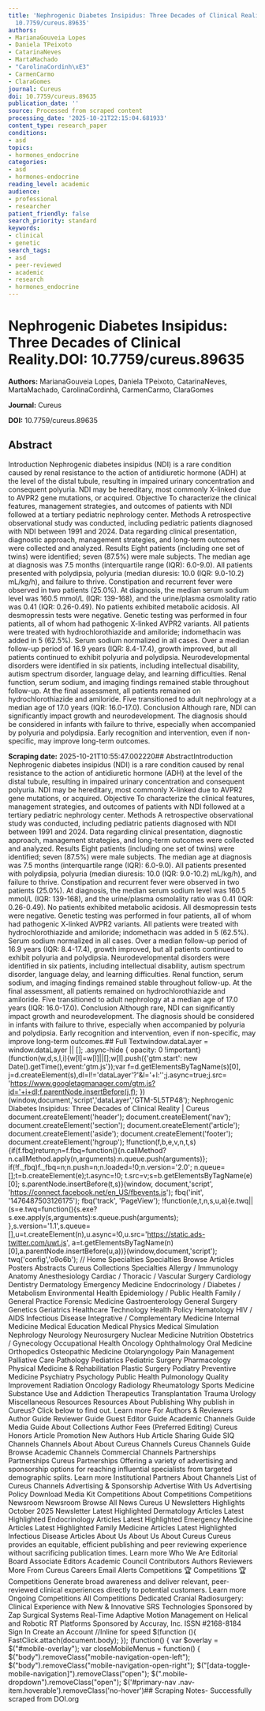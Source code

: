 ```yaml
---
title: 'Nephrogenic Diabetes Insipidus: Three Decades of Clinical Reality.**DOI:**
  10.7759/cureus.89635'
authors:
- MarianaGouveia Lopes
- Daniela TPeixoto
- CatarinaNeves
- MartaMachado
- "CarolinaCordinh\xE3"
- CarmenCarmo
- ClaraGomes
journal: Cureus
doi: 10.7759/cureus.89635
publication_date: ''
source: Processed from scraped content
processing_date: '2025-10-21T22:15:04.681933'
content_type: research_paper
conditions:
- asd
topics:
- hormones_endocrine
categories:
- asd
- hormones-endocrine
reading_level: academic
audience:
- professional
- researcher
patient_friendly: false
search_priority: standard
keywords:
- clinical
- genetic
search_tags:
- asd
- peer-reviewed
- academic
- research
- hormones_endocrine
---
```


# Nephrogenic Diabetes Insipidus: Three Decades of Clinical Reality.**DOI:** 10.7759/cureus.89635

**Authors:** MarianaGouveia Lopes, Daniela TPeixoto, CatarinaNeves, MartaMachado, CarolinaCordinhã, CarmenCarmo, ClaraGomes

**Journal:** Cureus

**DOI:** 10.7759/cureus.89635

## Abstract

Introduction Nephrogenic diabetes insipidus (NDI) is a rare condition caused by renal resistance to the action of antidiuretic hormone (ADH) at the level of the distal tubule, resulting in impaired urinary concentration and consequent polyuria. NDI may be hereditary, most commonly X-linked due to AVPR2 gene mutations, or acquired. Objective To characterize the clinical features, management strategies, and outcomes of patients with NDI followed at a tertiary pediatric nephrology center. Methods A retrospective observational study was conducted, including pediatric patients diagnosed with NDI between 1991 and 2024. Data regarding clinical presentation, diagnostic approach, management strategies, and long-term outcomes were collected and analyzed. Results Eight patients (including one set of twins) were identified; seven (87.5%) were male subjects. The median age at diagnosis was 7.5 months (interquartile range (IQR): 6.0-9.0). All patients presented with polydipsia, polyuria (median diuresis: 10.0 (IQR: 9.0-10.2) mL/kg/h), and failure to thrive. Constipation and recurrent fever were observed in two patients (25.0%). At diagnosis, the median serum sodium level was 160.5 mmol/L (IQR: 139-168), and the urine/plasma osmolality ratio was 0.41 (IQR: 0.26-0.49). No patients exhibited metabolic acidosis. All desmopressin tests were negative. Genetic testing was performed in four patients, all of whom had pathogenic X-linked AVPR2 variants. All patients were treated with hydrochlorothiazide and amiloride; indomethacin was added in 5 (62.5%). Serum sodium normalized in all cases. Over a median follow-up period of 16.9 years (IQR: 8.4-17.4), growth improved, but all patients continued to exhibit polyuria and polydipsia. Neurodevelopmental disorders were identified in six patients, including intellectual disability, autism spectrum disorder, language delay, and learning difficulties. Renal function, serum sodium, and imaging findings remained stable throughout follow-up. At the final assessment, all patients remained on hydrochlorothiazide and amiloride. Five transitioned to adult nephrology at a median age of 17.0 years (IQR: 16.0-17.0). Conclusion Although rare, NDI can significantly impact growth and neurodevelopment. The diagnosis should be considered in infants with failure to thrive, especially when accompanied by polyuria and polydipsia. Early recognition and intervention, even if non-specific, may improve long-term outcomes.

**Scraping date:** 2025-10-21T10:55:47.002220## AbstractIntroduction Nephrogenic diabetes insipidus (NDI) is a rare condition caused by renal resistance to the action of antidiuretic hormone (ADH) at the level of the distal tubule, resulting in impaired urinary concentration and consequent polyuria. NDI may be hereditary, most commonly X-linked due to AVPR2 gene mutations, or acquired. Objective To characterize the clinical features, management strategies, and outcomes of patients with NDI followed at a tertiary pediatric nephrology center. Methods A retrospective observational study was conducted, including pediatric patients diagnosed with NDI between 1991 and 2024. Data regarding clinical presentation, diagnostic approach, management strategies, and long-term outcomes were collected and analyzed. Results Eight patients (including one set of twins) were identified; seven (87.5%) were male subjects. The median age at diagnosis was 7.5 months (interquartile range (IQR): 6.0-9.0). All patients presented with polydipsia, polyuria (median diuresis: 10.0 (IQR: 9.0-10.2) mL/kg/h), and failure to thrive. Constipation and recurrent fever were observed in two patients (25.0%). At diagnosis, the median serum sodium level was 160.5 mmol/L (IQR: 139-168), and the urine/plasma osmolality ratio was 0.41 (IQR: 0.26-0.49). No patients exhibited metabolic acidosis. All desmopressin tests were negative. Genetic testing was performed in four patients, all of whom had pathogenic X-linked AVPR2 variants. All patients were treated with hydrochlorothiazide and amiloride; indomethacin was added in 5 (62.5%). Serum sodium normalized in all cases. Over a median follow-up period of 16.9 years (IQR: 8.4-17.4), growth improved, but all patients continued to exhibit polyuria and polydipsia. Neurodevelopmental disorders were identified in six patients, including intellectual disability, autism spectrum disorder, language delay, and learning difficulties. Renal function, serum sodium, and imaging findings remained stable throughout follow-up. At the final assessment, all patients remained on hydrochlorothiazide and amiloride. Five transitioned to adult nephrology at a median age of 17.0 years (IQR: 16.0-17.0). Conclusion Although rare, NDI can significantly impact growth and neurodevelopment. The diagnosis should be considered in infants with failure to thrive, especially when accompanied by polyuria and polydipsia. Early recognition and intervention, even if non-specific, may improve long-term outcomes.## Full Textwindow.dataLayer = window.dataLayer || []; .async-hide { opacity: 0 !important} (function(w,d,s,l,i){w[l]=w[l]||[];w[l].push({'gtm.start': new Date().getTime(),event:'gtm.js'});var f=d.getElementsByTagName(s)[0], j=d.createElement(s),dl=l!='dataLayer'?'&l='+l:'';j.async=true;j.src= 'https://www.googletagmanager.com/gtm.js?id='+i+dl;f.parentNode.insertBefore(j,f); })(window,document,'script','dataLayer','GTM-5L5TP48'); Nephrogenic Diabetes Insipidus: Three Decades of Clinical Reality | Cureus document.createElement('header'); document.createElement('nav'); document.createElement('section'); document.createElement('article'); document.createElement('aside'); document.createElement('footer'); document.createElement('hgroup'); !function(f,b,e,v,n,t,s) {if(f.fbq)return;n=f.fbq=function(){n.callMethod? n.callMethod.apply(n,arguments):n.queue.push(arguments)}; if(!f._fbq)f._fbq=n;n.push=n;n.loaded=!0;n.version='2.0'; n.queue=[];t=b.createElement(e);t.async=!0; t.src=v;s=b.getElementsByTagName(e)[0]; s.parentNode.insertBefore(t,s)}(window, document,'script', 'https://connect.facebook.net/en_US/fbevents.js'); fbq('init', '1476487503126175'); fbq('track', 'PageView'); !function(e,t,n,s,u,a){e.twq||(s=e.twq=function(){s.exe?s.exe.apply(s,arguments):s.queue.push(arguments); },s.version='1.1',s.queue=[],u=t.createElement(n),u.async=!0,u.src='https://static.ads-twitter.com/uwt.js', a=t.getElementsByTagName(n)[0],a.parentNode.insertBefore(u,a))}(window,document,'script'); twq('config','o9o6b'); // Home Specialties Specialties Browse Articles Posters Abstracts Cureus Collections Specialties Allergy / Immunology Anatomy Anesthesiology Cardiac / Thoracic / Vascular Surgery Cardiology Dentistry Dermatology Emergency Medicine Endocrinology / Diabetes / Metabolism Environmental Health Epidemiology / Public Health Family / General Practice Forensic Medicine Gastroenterology General Surgery Genetics Geriatrics Healthcare Technology Health Policy Hematology HIV / AIDS Infectious Disease Integrative / Complementary Medicine Internal Medicine Medical Education Medical Physics Medical Simulation Nephrology Neurology Neurosurgery Nuclear Medicine Nutrition Obstetrics / Gynecology Occupational Health Oncology Ophthalmology Oral Medicine Orthopedics Osteopathic Medicine Otolaryngology Pain Management Palliative Care Pathology Pediatrics Pediatric Surgery Pharmacology Physical Medicine & Rehabilitation Plastic Surgery Podiatry Preventive Medicine Psychiatry Psychology Public Health Pulmonology Quality Improvement Radiation Oncology Radiology Rheumatology Sports Medicine Substance Use and Addiction Therapeutics Transplantation Trauma Urology Miscellaneous Resources Resources About Publishing Why publish in Cureus? Click below to find out. Learn more For Authors & Reviewers Author Guide Reviewer Guide Guest Editor Guide Academic Channels Guide Media Guide About Collections Author Fees (Preferred Editing) Cureus Honors Article Promotion New Authors Hub Article Sharing Guide SIQ Channels Channels About About Cureus Channels Cureus Channels Guide Browse Academic Channels Commercial Channels Partnerships Partnerships Cureus Partnerships Offering a variety of advertising and sponsorship options for reaching influential specialists from targeted demographic splits. Learn more Institutional Partners About Channels List of Cureus Channels Advertising & Sponsorship Advertise With Us Advertising Policy Download Media Kit Competitions About Competitions Competitions Newsroom Newsroom Browse All News Cureus U Newsletters Highlights October 2025 Newsletter Latest Highlighted Dermatology Articles Latest Highlighted Endocrinology Articles Latest Highlighted Emergency Medicine Articles Latest Highlighted Family Medicine Articles Latest Highlighted Infectious Disease Articles About Us About Us About Cureus Cureus provides an equitable, efficient publishing and peer reviewing experience without sacrificing publication times. Learn more Who We Are Editorial Board Associate Editors Academic Council Contributors Authors Reviewers More From Cureus Careers Email Alerts Competitions 🏆 Competitions 🏆 Competitions Generate broad awareness and deliver relevant, peer-reviewed clinical experiences directly to potential customers. Learn more Ongoing Competitions All Competitions Dedicated Cranial Radiosurgery: Clinical Experience with New & Innovative SRS Technologies Sponsored by Zap Surgical Systems Real-Time Adaptive Motion Management on Helical and Robotic RT Platforms Sponsored by Accuray, Inc. ISSN #2168-8184   Sign In Create an Account //Inline for speed $(function (){ FastClick.attach(document.body); }); (function() { var $overlay = $("#mobile-overlay"); var closeMobileMenus = function() { $("body").removeClass("mobile-navigation-open-left"); $("body").removeClass("mobile-navigation-open-right"); $("[data-toggle-mobile-navigation]").removeClass("open"); $(".mobile-dropdown").removeClass("open"); $('#primary-nav .nav-item.hoverable').removeClass('no-hover')## Scraping Notes- Successfully scraped from DOI.org